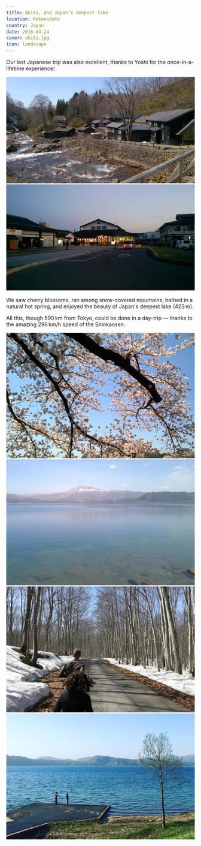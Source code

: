 ```yaml
---
title: Akita, and Japan’s deepest lake
location: Kakunodate
country: Japan
date: 2016-04-24
cover: akita.jpg
icon: landscape
---
```


Our last Japanese trip was also excellent, thanks to Yoshi for the once-in-a-lifetime experience!

![](../../img/kakunodate1.jpg)
![](../../img/kakunodate2.jpg)

We saw cherry blossoms, ran among snow-covered mountains, bathed in a natural hot spring, and enjoyed the beauty of Japan's deepest lake (423 m).

All this, though 590 km from Tokyo, could be done in a day-trip — thanks to the amazing 296 km/h speed of the Shinkansen. 

![](../../img/0424-1.jpg)
![](../../img/0424-2.jpg)
![](../../img/0424-3.jpg)
![](../../img/0424-4.jpg)
